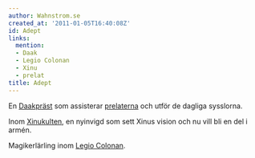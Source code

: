 ```yaml
---
author: Wahnstrom.se
created_at: '2011-01-05T16:40:08Z'
id: Adept
links:
  mention:
  - Daak
  - Legio Colonan
  - Xinu
  - prelat
title: Adept
---
```


En [Daakpräst] som assisterar [prelaterna] och utför de dagliga sysslorna.

Inom [Xinukulten], en nyinvigd som sett Xinus vision och nu vill bli en del i armén.

Magikerlärling inom [Legio Colonan].

  [Daakpräst]: Daak
  [prelaterna]: prelat
  [Xinukulten]: Xinu
  [Legio Colonan]: Legio_Colonan